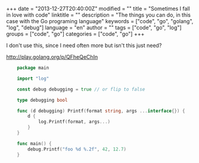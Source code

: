 +++
date = "2013-12-27T20:40:00Z"
modified = ""
title = "﻿Sometimes I fall in love with code"
linktitle = ""
description = "The things you can do, in this case with the Go programing language"
keywords = ["code", "go", "golang", "log", "debug"]
language = "en"
author = ""
tags = ["code", "go", "log"]
groups = ["code", "go"]
categories = ["code", "go"]
+++

I don't use this, since I need often more but isn't this just need? 

http://play.golang.org/p/QFheQeChIn

```go
	package main

	import "log"

	const debug debugging = true // or flip to false

	type debugging bool

	func (d debugging) Printf(format string, args ...interface{}) {
		d {
			log.Printf(format, args...)
		}
	}

	func main() {
		debug.Printf("foo %d %.2f", 42, 12.7)
	}
```